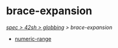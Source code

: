 # brace-expansion

*[spec > 42sh > globbing](..) > brace-expansion*

* [numeric-range](./numeric-range)
